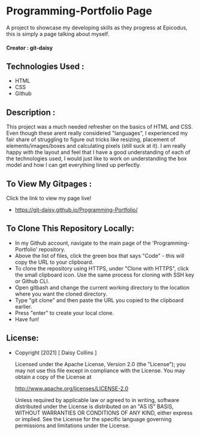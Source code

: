 # Programming-Portfolio Page
A project to showcase my developing skills as they progress at Epicodus, this is simply a page talking about myself.
 
#### Creator : git-daisy

## Technologies Used :
* HTML
* CSS
* Github

## Description : 
  This project was a much needed refresher on the basics of HTML and CSS. Even though these arent really considered "languages", I experienced my fair share of struggling to figure out tricks like resizing, placement of elements/images/boxes 
and calculating pixels (still suck at it). I am really happy with the layout and feel that I have a good understanding of each of the technologies used, I would just like to work on understanding the box model and how I can get everything lined up perfectly.


## To View My Gitpages :
 Click the link to view my page live! 
 * https://git-daisy.github.io/Programming-Portfolio/

## To Clone This Repository Locally: 
* In my Github account, navigate to the main page of the 'Programming-Portfolio' repository. 
* Above the list of files, click the green box that says "Code" - this will copy the URL to your clipboard.
* To clone the repository using HTTPS, under "Clone with HTTPS", click the small clipboard icon. Use the same process for cloning with SSH key or Github CLI.
* Open gitbash and change the current working directory to the location where you want the cloned directory.
* Type "git clone" and then paste the URL you copied to the clipboard earlier.
* Press "enter" to create your local clone.
* Have fun!

## License: 
* Copyright [2021] [ Daisy Collins ]

   Licensed under the Apache License, Version 2.0 (the "License");
   you may not use this file except in compliance with the License.
   You may obtain a copy of the License at

     http://www.apache.org/licenses/LICENSE-2.0

   Unless required by applicable law or agreed to in writing, software
   distributed under the License is distributed on an "AS IS" BASIS,
   WITHOUT WARRANTIES OR CONDITIONS OF ANY KIND, either express or implied.
   See the License for the specific language governing permissions and
   limitations under the License.
